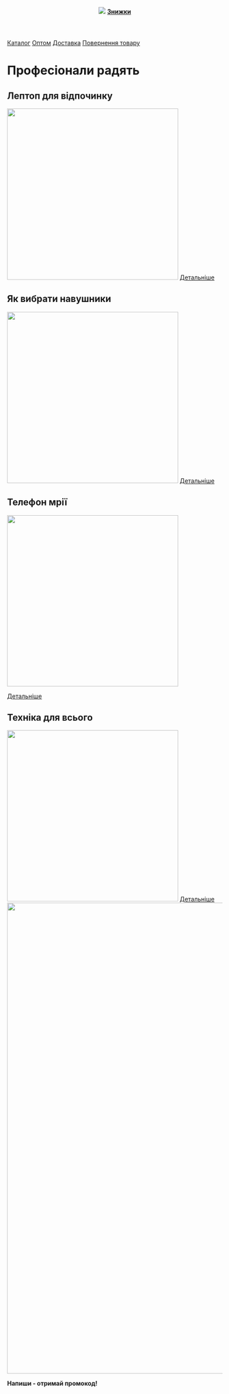 <html>
    <head>
        <title>BitMarket</title>
        <link rel="stylesheet" href="style.css">
    </head>
    <body>
        <header>
            <img src="/uploads/2021/02/logo_0_1613588860.svg">
            <a class="button" href=""><b>Знижки</b></a>
        </header>
        <nav>
            <a class="nav-link" href="">Каталог</a>
            <a class="nav-link" href="">Оптом</a>
            <a class="nav-link" href="">Доставка</a>
            <a class="nav-link" href="">Повернення товару</a>
        </nav>
        <main>
            <h1>Професіонали радять</h1>
            <section class="info">
                <article>
                    <h2>Лептоп для відпочинку</h2>
                    <img src="https://learn.logikaschool.com/uploads/student/2889475/65be1f7031dc3.jpg" width="400px"/>
                    <a class="article-but" href="">Детальніше</a>
                </article>
                <article>
                    <h2>Як вибрати навушники</h2>
                    <img src="https://learn.logikaschool.com/uploads/student/2889475/65be23182bf73.jpg" width="400px"/>
                    <a class="article-but" href="">Детальніше</a>
                </article>
                <article>
                    <h2>Телефон мрії</h2>
                    <img src="https://learn.logikaschool.com/uploads/student/2889475/65be25ea23d00.jpg" width="400px" />
                    <p>                                                 </p>
                    <a class="article-but" href="">Детальніше</a>
                </article>
                <article>
                    <h2>Техніка для всього</h2>
                    <img src="https://learn.logikaschool.com/uploads/student/2889475/65be27e407f1b.jpg" width="400px"/>
                    <a class="article-but" href="">Детальніше</a>
                </article>
            </section>
        </main>
        <img src="https://img.freepik.com/free-photo/futuristic-computer-lab-with-bright-blue-lighting-generated-by-ai_188544-28200.jpg?w=826&t=st=1706957689~exp=1706958289~hmac=82813b11ee364f62cff4971458c8db76b55103c75c248ca724c094319f9c857c" width="1100px">
        <footer>
            <p><b>Напиши - отримай промокод!</b></p> 
        </footer>
    </body>
</html>
